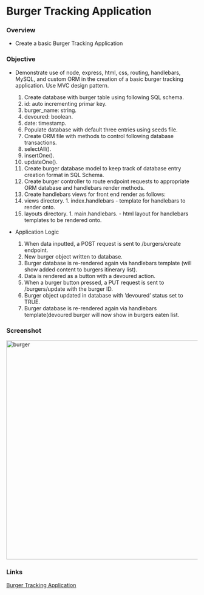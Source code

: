 # Burger Tracking Application

### Overview
* Create a basic Burger Tracking Application

### Objective
* Demonstrate use of node, express, html, css, routing, handlebars, MySQL, and custom ORM in the creation of a basic burger tracking application.  Use MVC design pattern.
  1. Create database with burger table using following SQL schema.
    1. id: auto incrementing primar key.
    2. burger_name: string.
    3. devoured: boolean.
    4. date: timestamp.
  2. Populate database with default three entries using seeds file.
  3. Create ORM file with methods to control following database transactions.
    1. selectAll().
    2. insertOne().
    3. updateOne().
  4. Create burger database model to keep track of database entry creation format in SQL Schema.
  5. Create burger controller to route endpoint requests to appropriate ORM database and handlebars render methods.
  6. Create handlebars views for front end render as follows:
    1. views directory.
      1. index.handlebars - template for handlebars to render onto.
    2. layouts directory.
      1. main.handlebars. - html layout for handlebars templates to be rendered onto.

* Application Logic
  1. When data inputted, a POST request is sent to /burgers/create endpoint.
  2. New burger object written to database.
  3. Burger database is re-rendered again via handlebars template (will show added content to burgers itinerary list).
  4. Data is rendered as a button with a devoured action.
  5. When a burger button pressed, a PUT request is sent to /burgers/update with the burger ID.
  6. Burger object updated in database with ’devoured’ status set to TRUE.
  7. Burger database is re-rendered again via handlebars template(devoured burger will now show in burgers eaten list.
  
### Screenshot
<img width="576" alt="burger" src="https://cloud.githubusercontent.com/assets/18523345/20677987/eb43f86e-b549-11e6-9898-3c6f54c396f4.png">

### Links
[Burger Tracking Application](https://sleepy-atoll-44315.herokuapp.com)

